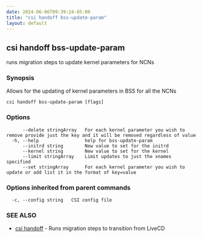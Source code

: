 ```yaml
---
date: 2024-06-06T09:39:24-05:00
title: "csi handoff bss-update-param"
layout: default
---
```

## csi handoff bss-update-param

runs migration steps to update kernel parameters for NCNs

### Synopsis

Allows for the updating of kernel parameters in BSS for all the NCNs

```
csi handoff bss-update-param [flags]
```

### Options

```
      --delete stringArray   For each kernel parameter you wish to remove provide just the key and it will be removed regardless of value
  -h, --help                 help for bss-update-param
      --initrd string        New value to set for the initrd
      --kernel string        New value to set for the kernel
      --limit stringArray    Limit updates to just the xnames specified
      --set stringArray      For each kernel parameter you wish to update or add list it in the format of key=value
```

### Options inherited from parent commands

```
  -c, --config string   CSI config file
```

### SEE ALSO

* [csi handoff](/commands/csi_handoff/)	 - Runs migration steps to transition from LiveCD

